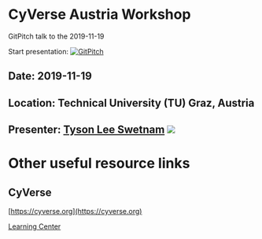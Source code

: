# CyVerse Austria Workshop

GitPitch talk to the 2019-11-19 

Start presentation: [![GitPitch](https://gitpitch.com/assets/badge.svg)](https://gitpitch.com/tyson-swetnam/cyverse-tugraz/master) 

## Date: 2019-11-19

## Location: Technical University (TU) Graz, Austria

## Presenter: [Tyson Lee Swetnam](http://tyson-swetnam.github.io/) [![](https://orcid.org/sites/default/files/images/orcid_16x16.png)](http://orcid.org/0000-0002-6639-7181)

# Other useful resource links

## CyVerse

[https://cyverse.org](https://cyverse.org)

[Learning Center](https://learning.cyverse.org)
